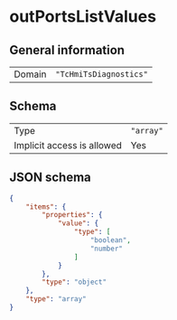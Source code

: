 # outPortsListValues

## General information

|  |  |
| - | - |
| Domain | `"TcHmiTsDiagnostics"` |

## Schema

|  |  |
| - | - |
| Type | `"array"` |
| Implicit access is allowed | Yes |

## JSON schema

```json
{
    "items": {
        "properties": {
            "value": {
                "type": [
                    "boolean",
                    "number"
                ]
            }
        },
        "type": "object"
    },
    "type": "array"
}
```
